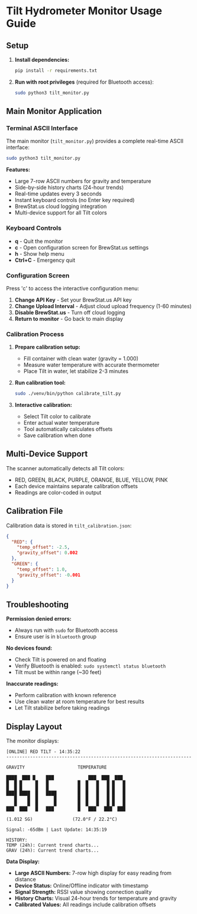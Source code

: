 # Tilt Hydrometer Monitor Usage Guide

## Setup

1. **Install dependencies:**
   ```bash
   pip install -r requirements.txt
   ```

2. **Run with root privileges** (required for Bluetooth access):
   ```bash
   sudo python3 tilt_monitor.py
   ```

## Main Monitor Application

### Terminal ASCII Interface
The main monitor (`tilt_monitor.py`) provides a complete real-time ASCII interface:

```bash
sudo python3 tilt_monitor.py
```

**Features:**
- Large 7-row ASCII numbers for gravity and temperature
- Side-by-side history charts (24-hour trends)
- Real-time updates every 3 seconds
- Instant keyboard controls (no Enter key required)
- BrewStat.us cloud logging integration
- Multi-device support for all Tilt colors

### Keyboard Controls
- **q** - Quit the monitor
- **c** - Open configuration screen for BrewStat.us settings
- **h** - Show help menu
- **Ctrl+C** - Emergency quit

### Configuration Screen
Press 'c' to access the interactive configuration menu:
1. **Change API Key** - Set your BrewStat.us API key
2. **Change Upload Interval** - Adjust cloud upload frequency (1-60 minutes)
3. **Disable BrewStat.us** - Turn off cloud logging
4. **Return to monitor** - Go back to main display

### Calibration Process

1. **Prepare calibration setup:**
   - Fill container with clean water (gravity = 1.000)
   - Measure water temperature with accurate thermometer
   - Place Tilt in water, let stabilize 2-3 minutes

2. **Run calibration tool:**
   ```bash
   sudo ./venv/bin/python calibrate_tilt.py
   ```

3. **Interactive calibration:**
   - Select Tilt color to calibrate
   - Enter actual water temperature
   - Tool automatically calculates offsets
   - Save calibration when done

## Multi-Device Support

The scanner automatically detects all Tilt colors:
- RED, GREEN, BLACK, PURPLE, ORANGE, BLUE, YELLOW, PINK
- Each device maintains separate calibration offsets
- Readings are color-coded in output

## Calibration File

Calibration data is stored in `tilt_calibration.json`:
```json
{
  "RED": {
    "temp_offset": -2.5,
    "gravity_offset": 0.002
  },
  "GREEN": {
    "temp_offset": 1.0,
    "gravity_offset": -0.001
  }
}
```

## Troubleshooting

**Permission denied errors:**
- Always run with `sudo` for Bluetooth access
- Ensure user is in `bluetooth` group

**No devices found:**
- Check Tilt is powered on and floating
- Verify Bluetooth is enabled: `sudo systemctl status bluetooth`
- Tilt must be within range (~30 feet)

**Inaccurate readings:**
- Perform calibration with known reference
- Use clean water at room temperature for best results
- Let Tilt stabilize before taking readings

## Display Layout

The monitor displays:

```
[ONLINE] RED TILT - 14:35:22
----------------------------------------------------------------------

GRAVITY                    TEMPERATURE

████  ███ █    ███             ███  ███  ███
█  █ █     █   █           █  █   █   █ █   █
█  █ █     █   █           █  █   █   █ █   █
████ ████  █   ████        █  █   █   █ █   █
   █    █  █      █        █  █   █   █ █   █  
   █    █  █      █        █  █   █   █ █   █
███  ███   █   ███         █   ███   ███  ███

(1.012 SG)               (72.0°F / 22.2°C)

Signal: -65dBm | Last Update: 14:35:19

HISTORY:
TEMP (24h): Current trend charts...
GRAV (24h): Current trend charts...
```

**Data Display:**
- **Large ASCII Numbers:** 7-row high display for easy reading from distance
- **Device Status:** Online/Offline indicator with timestamp
- **Signal Strength:** RSSI value showing connection quality
- **History Charts:** Visual 24-hour trends for temperature and gravity
- **Calibrated Values:** All readings include calibration offsets